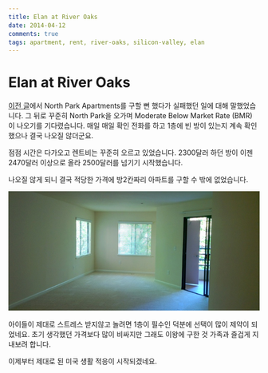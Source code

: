 ```yaml
---
title: Elan at River Oaks
date: 2014-04-12
comments: true
tags: apartment, rent, river-oaks, silicon-valley, elan
---
```


# Elan at River Oaks

[이전 글][blog-north-park]에서 North Park Apartments를 구할 뻔 했다가 실패했던 일에 대해 말했었습니다.
그 뒤로 꾸준히 North Park을 오가며 Moderate Below Market Rate (BMR) 이 나오기를 기다렸습니다.
매일 매일 확인 전화를 하고 1층에 빈 방이 있는지 계속 확인했으나 결국 나오질 않더군요.

[blog-north-park]: 2014-03-28-two-bed-apartment.md

점점 시간은 다가오고 렌트비는 꾸준히 오르고 있었습니다.
2300달러 하던 방이 이젠 2470달러 이상으로 올라 2500달러를 넘기기 시작했습니다.

나오질 않게 되니 결국 적당한 가격에 방2칸짜리 아파트를 구할 수 밖에 없었습니다.

![Elan Apartments Sapphire Living Room](/media/blog/2014-04-12-elan-living-room.jpg)

아이들이 제대로 스트레스 받지않고 놀려면 1층이 필수인 덕분에 선택이 많이 제약이 되었네요.
초기 생각했던 가격보다 많이 비싸지만 그래도 이왕에 구한 것 가족과 즐겁게 지내보려 합니다.

이제부터 제대로 된 미국 생활 적응이 시작되겠네요.

